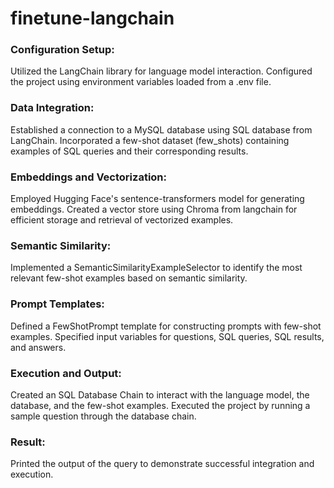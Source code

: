 # finetune-langchain

### Configuration Setup:
Utilized the LangChain library for language model interaction.
Configured the project using environment variables loaded from a .env file.

### Data Integration:
Established a connection to a MySQL database using SQL database from LangChain.
Incorporated a few-shot dataset (few_shots) containing examples of SQL queries and their corresponding results.

### Embeddings and Vectorization:
Employed Hugging Face's sentence-transformers model for generating embeddings.
Created a vector store using Chroma from langchain for efficient storage and retrieval of vectorized examples.

### Semantic Similarity:
Implemented a SemanticSimilarityExampleSelector to identify the most relevant few-shot examples based on semantic similarity.

### Prompt Templates:
Defined a FewShotPrompt template for constructing prompts with few-shot examples.
Specified input variables for questions, SQL queries, SQL results, and answers.

### Execution and Output:
Created an SQL Database Chain to interact with the language model, the database, and the few-shot examples.
Executed the project by running a sample question through the database chain.

### Result:
Printed the output of the query to demonstrate successful integration and execution.
